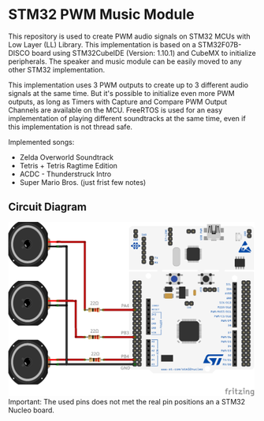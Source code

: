 # STM32 PWM Music Module

This repository is used to create PWM audio signals on STM32 MCUs with Low Layer (LL) Library. This implementation is based on a STM32F07B-DISCO board using STM32CubeIDE (Version: 1.10.1) and CubeMX to initialize peripherals.
The speaker and music module can be easily moved to any other STM32 implementation.

This implementation uses 3 PWM outputs to create up to 3 different audio signals at the same time. But it's possible to initialize even more PWM outputs, as long as Timers with Capture and Compare PWM Output Channels are available on the MCU. FreeRTOS is used for an easy implementation of playing different soundtracks at the same time, even if this implementation is not thread safe.

Implemented songs:
- Zelda Overworld Soundtrack
- Tetris + Tetris Ragtime Edition
- ACDC - Thunderstruck Intro
- Super Mario Bros. (just frist few notes)

## Circuit Diagram
<img src="Fritzing/circuit.png" alt="Circuit with three speakers" width="500"/>
Important: The used pins does not met the real pin positions an a STM32 Nucleo board.